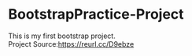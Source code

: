 # BootstrapPractice-Project
This is my first bootstrap project.<br>
Project Source:https://reurl.cc/D9ebze
